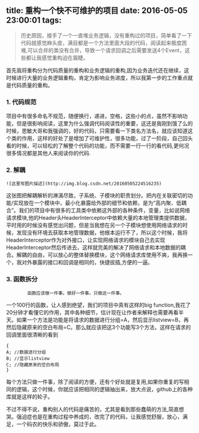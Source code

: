 title: 重构一个快不可维护的项目
date: 2016-05-05 23:00:01
tags:
---

> 历史原因，接手了一个一直堆业务逻辑，没有重构过的项目，简单看了一下代码就感觉麻头皮，满目都是一个方法里面大段的代码，阅读起来极度困难,可以合并的类没有合并，导致一个请求回调之后需要发送4个Event，这些都让我感觉重构迫在眉睫。

首先我将重构分为代码质量的重构和业务逻辑的重构,因为业务迭代还在继续，这时候进行大量的业务逻辑重构，肯定为影响业务进度，所以我第一步的工作重点就是代码质量的重构。

 ### 1. 代码规范
	
项目中有很多命名不规范，随便换行，递进，空格，这些小的点，虽然不影响功能，但是很影响阅读，这里为什么强调代码阅读性的重要，这还是我刚到饿了么的时候，思敏大哥和我强调的，好的代码，只需要看一下类名方法名，就应该知道这个类的作用，这样的好处了是增加了可维护性，很多功能，过了一阶段，自己回头看的时候，可以轻松的了解整个代码的功能，而不需要一行一行的看代码,更何况很多情况都是其他人来阅读你的代码.
	
 ### 2. 解耦
	
	![这里写图片描述](http://img.blog.csdn.net/20160505224516235)
	
这张图把解耦解析的淋漓尽致，子系统、子模块的职责划分。把内在关联密切的功能/实现放在一个模块中，最小化暴露给外部的细节和依赖，是为“高内聚、低耦合”。我们的项目中有很多的工具类中依赖这外部的各种条件，变量，比如说网络请求模块,他的Header头HeaderInterceptor中依赖大量的本地管理类提供数据，平时用的时候没有感觉出问题，但是当我想在另一个子模块想使用网络请求的时候，发现没有环境去获取本地管理数据，他根本运行不了，所以这个时候，我将HeaderInterceptor作为对外接口，让实现网络请求的模块自己去实现HeaderInterceptor然后传进去，这样就完美的解决了网络请求和本地数据的耦合。解耦的自由，可以放心的整体替换模块，这个网络请求库使用不爽，我再换一个，我对外暴露的接口和回调是相同的，快捷拔插,方便的一逼。

 ### 3. 函数拆分
			
			函数应该做一件事。做好一件事。只做这一件事。  
 
一个100行的函数，让人感到绝望，我们的项目中真有这样的big function,我花了20分钟才看懂它的作用，其中各种细节，估计现在让作者来解释也需要再看半天。如果一个方法是功能是将请求的数据进行分组=A，然后显示listview=B，再然后隐藏原来的空白布局=C。那么就应该把这3个功能写3个方法，这样在请求的回调里面很清晰的看到

```
{
A; //数据进行分组
B; //显示listview
C; //隐藏原来的空白布局
}
```
每个方法只做一件事，除了阅读的方便，还有个好处就是复用,如果你重复的写相同的逻辑，这个时候，你就应该把相同的逻辑抽出来，放大点说，github上的各种库就是这样的轮子。

  不过不得不说，重构别人的代码是痛苦的，尤其是看到那些蠢萌的方法,简直想哭。强迫症也是在重构过程中养成的，改完了的代码，让我感觉舒服，放心，满足，一个码农的快乐和骄傲，莫过于此。


